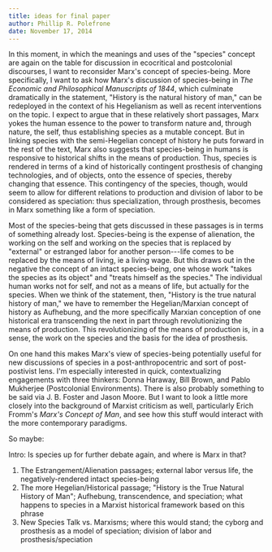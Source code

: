 ```yaml
---
title: ideas for final paper
author: Phillip R. Polefrone
date: November 17, 2014
---
```


In this moment, in which the meanings and uses of the "species" concept are again on the table for discussion in ecocritical and postcolonial discourses, I want to reconsider Marx's concept of species-being. More specifically, I want to ask how Marx's discussion of species-being in *The Economic and Philosophical Manuscripts of 1844*, which culminate dramatically in the statement, "History is the natural history of man," can be redeployed in the context of his Hegelianism as well as recent interventions on the topic. I expect to argue that in these relatively short passages, Marx yokes the human essence to the power to transform nature and, through nature, the self, thus establishing species as a mutable concept. But in linking species with the semi-Hegelian concept of history he puts forward in the rest of the text, Marx also suggests that species-being in humans is responsive to historical shifts in the means of production. Thus, species is rendered in terms of a kind of historically contingent prosthesis of changing technologies, and of objects, onto the essence of species, thereby changing that essence. This contingency of the species, though, would seem to allow for different relations to production and division of labor to be considered as speciation: thus specialization, through prosthesis, becomes in Marx something like a form of speciation.


Most of the species-being that gets discussed in these passages is in terms of something already lost. Species-being is the expense of alienation, the working on the self and working on the species that is replaced by "external" or estranged labor for another person---life comes to be replaced by the means of living, ie a living wage. But this draws out in the negative the concept of an intact species-being, one whose work "takes the species as its object" and "treats himself as the species." The individual human works not for self, and not as a means of life, but actually for the species. When we think of the statement, then, "History is the true natural history of man," we have to remember the Hegelian/Marxian concept of history as Aufhebung, and the more specifically Marxian conception of one historical era transcending the next in part through revolutionizing the means of production. This revolutionizing of the means of production is, in a sense, the work on the species and the basis for the idea of prosthesis.

On one hand this makes Marx's view of species-being potentially useful for new discussions of species in a post-anthropocentric and sort of post-postivist lens. I'm especially interested in quick, contextualizing engagements with three thinkers: Donna Haraway, Bill Brown, and Pablo Mukherjee (Postcolonial Environments). There is also probably something to be said via J. B. Foster and Jason Moore. But I want to look a little more closely into the background of Marxist criticism as well, particularly Erich Fromm's *Marx's Concept of Man*, and see how this stuff would interact with the more contemporary paradigms.

So maybe:

Intro: Is species up for further debate again, and where is Marx in that?
1. The Estrangement/Alienation passages; external labor versus life, the negatively-rendered intact species-being
2. The more Hegelian/Historical passage; "History is the True Natural History of Man"; Aufhebung, transcendence, and speciation; what happens to species in a Marxist historical framework based on this phrase
3. New Species Talk vs. Marxisms; where this would stand; the cyborg and prosthesis as a model of speciation; division of labor and prosthesis/speciation

